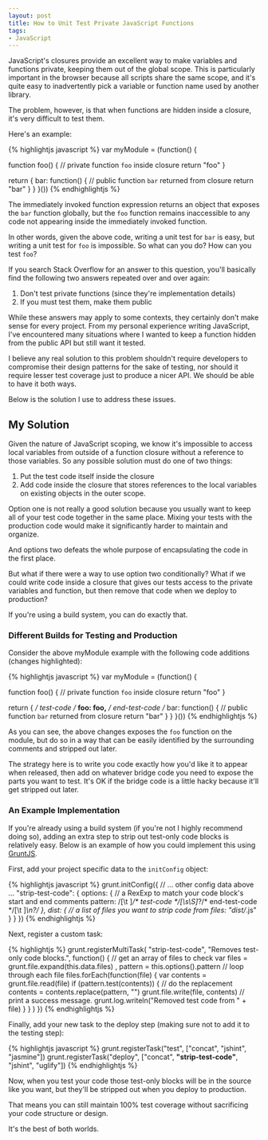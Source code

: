 ```yaml
---
layout: post
title: How to Unit Test Private JavaScript Functions
tags:
- JavaScript
---
```


JavaScript's closures provide an excellent way to make variables and functions private, keeping them out of the global scope. This is particularly important in the browser because all scripts share the same scope, and it's quite easy to inadvertently pick a variable or function name used by another library.

The problem, however, is that when functions are hidden inside a closure, it's very difficult to test them.

Here's an example:

{% highlightjs javascript %}
var myModule = (function() {

  function foo() {
    // private function `foo` inside closure
    return "foo"
  }

  return {
    bar: function() {
      // public function `bar` returned from closure
      return "bar"
    }
  }
}())
{% endhighlightjs %}

The immediately invoked function expression returns an object that exposes the `bar` function globally, but the `foo` function remains inaccessible to any code not appearing inside the immediately invoked function.

In other words, given the above code, writing a unit test for `bar` is easy, but writing a unit test for `foo` is impossible. So what can you do? How can you test `foo`?

If you search Stack Overflow for an answer to this question, you'll basically find the following two answers repeated over and over again:

1. Don't test private functions (since they're implementation details)
2. If you must test them, make them public

While these answers may apply to some contexts, they certainly don't make sense for every project. From my personal experience writing JavaScript, I've encountered many situations where I wanted to keep a function hidden from the public API but still want it tested.

I believe any real solution to this problem shouldn't require developers to compromise their design patterns for the sake of testing, nor should it require lesser test coverage just to produce a nicer API. We should be able to have it both ways.

Below is the solution I use to address these issues.

## My Solution

Given the nature of JavaScript scoping, we know it's impossible to access local variables from outside of a function closure without a reference to those variables. So any possible solution must do one of two things:

1. Put the test code itself inside the closure
2. Add code inside the closure that stores references to the local variables on existing objects in the outer scope.

Option one is not really a good solution because you usually want to keep all of your test code together in the same place. Mixing your tests with the production code would make it significantly harder to maintain and organize.

And options two defeats the whole purpose of encapsulating the code in the first place.

But what if there were a way to use option two conditionally? What if we could write code inside a closure that gives our tests access to the private variables and function, but then remove that code when we deploy to production?

If you're using a build system, you can do exactly that.

### Different Builds for Testing and Production

Consider the above myModule example with the following code additions (changes highlighted):

{% highlightjs javascript %}
var myModule = (function() {

  function foo() {
    // private function `foo` inside closure
    return "foo"
  }

  return {
    **/* test-code */**
    **foo: foo,**
    **/* end-test-code */**
    bar: function() {
      // public function `bar` returned from closure
      return "bar"
    }
  }
}())
{% endhighlightjs %}

As you can see, the above changes exposes the `foo` function on the module, but do so in a way that can be easily identified by the surrounding comments and stripped out later.

The strategy here is to write you code exactly how you'd like it to appear when released, then add on whatever bridge code you need to expose the parts you want to test. It's OK if the bridge code is a little hacky because it'll get stripped out later.

### An Example Implementation

If you're already using a build system (if you're not I highly recommend doing so), adding an extra step to strip out test-only code blocks is relatively easy. Below is an example of how you could implement this using [GruntJS](http://gruntjs.com/).

First, add your project specific data to the `initConfig` object:

{% highlightjs javascript %}
grunt.initConfig({
  // ... other config data above ...
  "strip-test-code": {
    options: {
      // a RexExp to match your code block's start and end comments
      pattern: /[\t ]*\/\* test-code \*\/[\s\S]*?\/\* end-test-code \*\/[\t ]*\n?/
    },
    dist: {
      // a list of files you want to strip code from
      files: "dist/*.js"
    }
  }
})
{% endhighlightjs %}

Next, register a custom task:

{% highlightjs %}
grunt.registerMultiTask(
  "strip-test-code",
  "Removes test-only code blocks.",
  function() {
    // get an array of files to check
    var files = grunt.file.expand(this.data.files)
      , pattern = this.options().pattern
    // loop through each file
    files.forEach(function(file) {
      var contents = grunt.file.read(file)
      if (pattern.test(contents)) {
        // do the replacement
        contents = contents.replace(pattern, "")
        grunt.file.write(file, contents)
        // print a success message.
        grunt.log.writeln("Removed test code from " + file)
      }
    }
  )
})
{% endhighlightjs %}

Finally, add your new task to the deploy step (making sure not to add it to the testing step):

{% highlightjs javascript %}
grunt.registerTask("test", ["concat", "jshint", "jasmine"])
grunt.registerTask("deploy", ["concat", **"strip-test-code"**, "jshint", "uglify"])
{% endhighlightjs %}

Now, when you test your code those test-only blocks will be in the source like you want, but they'll be stripped out when you deploy to production.

That means you can still maintain 100% test coverage without sacrificing your code structure or design.

It's the best of both worlds.